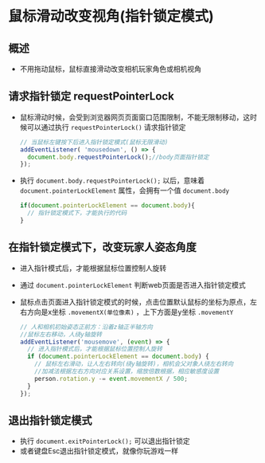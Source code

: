 # 鼠标滑动改变视角(指针锁定模式)

## 概述

+ 不用拖动鼠标，鼠标直接滑动改变相机玩家角色或相机视角

## 请求指针锁定 requestPointerLock

+ 鼠标滑动时候，会受到浏览器网页页面窗口范围限制，不能无限制移动，这时候可以通过执行 `requestPointerLock()` 请求指针锁定

  ```js
  // 当鼠标左键按下后进入指针锁定模式(鼠标无限滑动)
  addEventListener( 'mousedown', () => {
    document.body.requestPointerLock();//body页面指针锁定
  });
  ```

+ 执行 `document.body.requestPointerLock();` 以后，意味着 `document.pointerLockElement` 属性，会拥有一个值 `document.body`

  ```js
  if(document.pointerLockElement == document.body){
    // 指针锁定模式下，才能执行的代码
  }
  ```

## 在指针锁定模式下，改变玩家人姿态角度

+ 进入指针模式后，才能根据鼠标位置控制人旋转

+ 通过 `document.pointerLockElement` 判断web页面是否进入指针锁定模式

+ 鼠标点击页面进入指针锁定模式的时候，点击位置默认鼠标的坐标为原点，左右方向是x坐标 `.movementX(单位像素)` ，上下方面是y坐标 `.movementY`

  ```js
  // 人和相机初始姿态正前方：沿着z轴正半轴方向
  //鼠标左右移动，人绕y轴旋转
  addEventListener('mousemove', (event) => {
    // 进入指针模式后，才能根据鼠标位置控制人旋转
    if (document.pointerLockElement == document.body) {
      // 鼠标左右滑动，让人左右转向(绕y轴旋转)，相机会父对象人绕左右转向
      //加减法根据左右方向对应关系设置，缩放倍数根据，相应敏感度设置
      person.rotation.y -= event.movementX / 500;
    }
  });
  ```

## 退出指针锁定模式

+ 执行 `document.exitPointerLock();` 可以退出指针锁定
+ 或者键盘Esc退出指针锁定模式，就像你玩游戏一样
